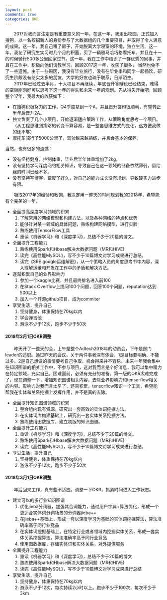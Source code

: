 ```yaml
---
layout: post
comments: true
categories: OKR
---
```

&emsp;&emsp;2017对我而言注定是有重要意义的一年，在这一年，我走出校园，正式加入搜狗，以一名校招新人的身份参与了大数据组的几个重要项目，并取得了令人满意的成果。这一年，我自己租了房子，开始脱离大学寝室的环境，独立生活。这一年，我花了研究生实习时几个月的积蓄，买了一辆雅马哈巧格摩托车，并且在十一的时候骑行500多公里回家过节。这一年，我在工作中结识了一群优秀的同事，并且在工作中，积极向他们请教学习。回顾2017这一年，收获了很多， 当然也免不了一些遗憾。由于一些原因，我没有毕业旅行，没有在毕业季和同学一起畅饮，研究生阶段没有结实太多的朋友，大学的好友也疏于联系，日渐陌生。    
&emsp;&emsp;2017年已经过去半月，十大项目不再继续，年底晋升答辩也已经结束，难得的空隙刚刚好可以思考下这一年的得失和未来一年的规划。先从得失开始吧，回顾整个17年，我最大的收获如下：
* 在搜狗积极努力的工作，Q4季度拿到一个A，并且晋升答辩很顺利，有望转正半年后晋升2A。
* 独立负责了几个小项目，开始逐渐适应策略工作，从策略角度思考一个项目。（从工程思维到策略的转变不算容易，是一整套思维方式的变化，这方便我做的还不够）
* 摩托车骑行了5000公里了，驾驶越来越熟练，并且会基本的保养。    

当然，也有很多的遗憾：
* 没有坚持健身，控制体重，毕业后半年体重增加了2kg。
* 没有坚持学习深度网络相关知识，导致自己在这一领域的储备依然薄弱，留给我的时间已经不多。
* 没有坚持写博客，荒废了好久，对自己的能力成长没有规划，导致硬实力进步有限。

&emsp;&emsp;吸取2017年的经验和教训，我决定用一整天的时间规划我的2018年，希望能有个完美的一年。
* 全面提高深度学习领域的积累
    1. 了解常用的网络模型和构建方法，以及各种网络的特点和优势
    2. 能够针对某一领域的具体问题，熟练构建网络模型，进行实验
    3. 熟练使用TensorFlow工具
    4. 重读《机器学习》和《深度学习》，总结不少于20篇的博文。
* 全面提升工程能力
    1. 熟练使用Spark和Hbase解决大数据问题（MR和HIVE)
    2. 读完《高性能MySQL》，写不少于10篇博文对学习成果进行总结。
    3. 读完《SRE google运维解密》，从一个策略人员的角度思考书中内容，深入理解运维和开发在工作中的矛盾和解决方法。
* 逐渐积累自己的业界影响力
    1. 参加一个kaggle比赛，并且最终排名进入前100
    2. 在Stack Overflow上提问100个问题，回答100个问题，reputation达到500以上
    3. 加入一个开源github项目，成为commiter
* 享受生活，提升自己
    1. 坚持健身，体重保持在70kg以内
    2. 学会弹吉他
    3. 游泳不少于12次，跑步不少于50次

#### 2018年2月1日OKR调整
&emsp;&emsp;昨天开了一整天的会，上午是整个Adtech2018年的动员会，下午是部门leader的述职。通过昨天的会议，关于两件事我深有体会，1是目标要明确、不能过多。2是自己想做的事情要考自己争取，机会得来并不容易。未来一年我会集中在知识图谱的相关工作中，不参与项目，这对我而言是个好消息，我可以集中精力在特定领域，充实自己，困难面前，必须有充分的准备。第一版的OKR太难完成了，现在调整一下，增加知识图谱相关内容，去除业界影响力和tensorflow相关的内容。影响力对我而言太早了，还需积累，tensorflow知识一个工具，希望能帮我在实体和关系挖掘上发挥作用，并不是真的去除。

* 全面提升知识图谱领域的积累
    1. 整合组内现有资源，研究出一套高效的实体词挖掘方法。
    2. 在实体词库构建基础上，研究出一套实体关系挖掘方法。
    3. 熟练使用图数据库，建立初版的知识图谱。
* 全面提升工程能力
    1. 重读《机器学习》和《深度学习》，总结不少于20篇的博文。
    2. 熟练使用Spark和Hbase解决大数据问题（MR和HIVE)
    3. 读完《高性能MySQL》，写不少于10篇博文对学习成果进行总结。
* 享受生活，提升自己
    1. 坚持健身，体重保持在70kg以内
    2. 游泳不少于12次，跑步不少于50次

#### 2018年3月1日OKR调整
&emsp;&emsp;年后回来工作，真有些不适应。调整一下OKR，抓紧时间进入工作状态。

* 建立可以的多行业知识图谱
    1. 优化jieba分词器，加强其合词能力，通过用户字典+算法优化，形成一个更适合实体词分词场景的分词器jieba++
    2. 在jieba++基础上，形成一套以深度学习为基础的实体词挖掘算法，算法准确率高于同行业竞品
    3. 在实体词挖掘基础上，在特定行业或者领域内挖掘实体关系，形成一套实体关系挖掘算法，算法准确率高于同行业竞品
    4. 使用图数据库，存储实体词和实体关系，对外提供服务
* 全面提升工程能力
    1. 重读《机器学习》和《深度学习》，总结不少于20篇的博文
    2. 熟练使用Spark和Hbase解决大数据问题（MR和HIVE)
    3. 读完《高性能MySQL》，写不少于10篇博文对学习成果进行总结
* 享受生活，提升自己
    1. 坚持健身，体重保持在70kg以内
    2. 游泳不少于12次，每次持续2小时以上。跑步不少于100次，每次不少于3km

